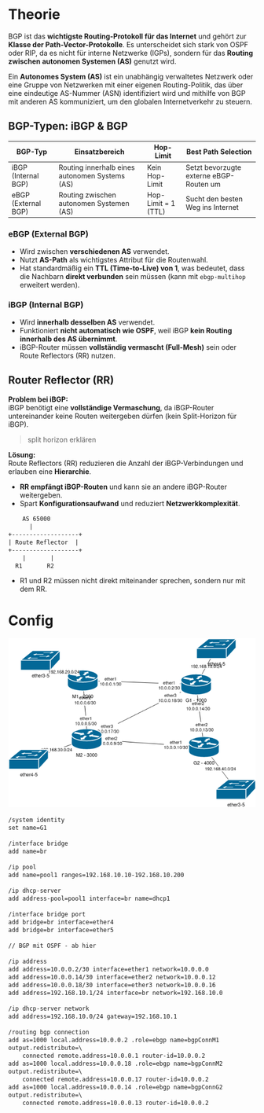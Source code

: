# Theorie
BGP ist das **wichtigste Routing-Protokoll für das Internet** und gehört zur **Klasse der Path-Vector-Protokolle**. Es unterscheidet sich stark von OSPF oder RIP, da es nicht für interne Netzwerke (IGPs), sondern für das **Routing zwischen autonomen Systemen (AS)** genutzt wird.

Ein **Autonomes System (AS)** ist ein unabhängig verwaltetes Netzwerk oder eine Gruppe von Netzwerken mit einer eigenen Routing-Politik, das über eine eindeutige AS-Nummer (ASN) identifiziert wird und mithilfe von BGP mit anderen AS kommuniziert, um den globalen Internetverkehr zu steuern.
## BGP-Typen: iBGP & BGP
| BGP-Typ             | Einsatzbereich                                 | Hop-Limit           | Best Path Selection                     |
| ------------------- | ---------------------------------------------- | ------------------- | --------------------------------------- |
| iBGP (Internal BGP) | Routing innerhalb eines autonomen Systems (AS) | Kein Hop-Limit      | Setzt bevorzugte externe eBGP-Routen um |
| eBGP (External BGP) | Routing zwischen autonomen Systemen (AS)       | Hop-Limit = 1 (TTL) | Sucht den besten Weg ins Internet       |
### eBGP (External BGP)
- Wird zwischen **verschiedenen AS** verwendet.
- Nutzt **AS-Path** als wichtigstes Attribut für die Routenwahl.
- Hat standardmäßig ein **TTL (Time-to-Live) von 1**, was bedeutet, dass die Nachbarn **direkt verbunden** sein müssen (kann mit `ebgp-multihop` erweitert werden).
### iBGP (Internal BGP)
- Wird **innerhalb desselben AS** verwendet.
- Funktioniert **nicht automatisch wie OSPF**, weil iBGP **kein Routing innerhalb des AS übernimmt**.
- iBGP-Router müssen **vollständig vermascht (Full-Mesh)** sein oder Route Reflectors (RR) nutzen.
## Router Reflector (RR)
**Problem bei iBGP:**  
iBGP benötigt eine **vollständige Vermaschung**, da iBGP-Router untereinander keine Routen weitergeben dürfen (kein Split-Horizon für iBGP).

> split horizon erklären 

**Lösung:**  
Route Reflectors (RR) reduzieren die Anzahl der iBGP-Verbindungen und erlauben eine **Hierarchie**.
- **RR empfängt iBGP-Routen** und kann sie an andere iBGP-Router weitergeben.
- Spart **Konfigurationsaufwand** und reduziert **Netzwerkkomplexität**.
```
    AS 65000
      |
+-------------------+
| Route Reflector  |
+-------------------+
    |       |
  R1       R2

```
- R1 und R2 müssen nicht direkt miteinander sprechen, sondern nur mit dem RR.

# Config
![](../images/Untitled-1.png)

```
/system identity
set name=G1

/interface bridge
add name=br

/ip pool
add name=pool1 ranges=192.168.10.10-192.168.10.200

/ip dhcp-server
add address-pool=pool1 interface=br name=dhcp1

/interface bridge port
add bridge=br interface=ether4
add bridge=br interface=ether5

// BGP mit OSPF - ab hier

/ip address
add address=10.0.0.2/30 interface=ether1 network=10.0.0.0
add address=10.0.0.14/30 interface=ether2 network=10.0.0.12
add address=10.0.0.18/30 interface=ether3 network=10.0.0.16
add address=192.168.10.1/24 interface=br network=192.168.10.0

/ip dhcp-server network
add address=192.168.10.0/24 gateway=192.168.10.1

/routing bgp connection
add as=1000 local.address=10.0.0.2 .role=ebgp name=bgpConnM1 output.redistribute=\
    connected remote.address=10.0.0.1 router-id=10.0.0.2
add as=1000 local.address=10.0.0.18 .role=ebgp name=bgpConnM2 output.redistribute=\
    connected remote.address=10.0.0.17 router-id=10.0.0.2
add as=1000 local.address=10.0.0.14 .role=ebgp name=bgpConnG2 output.redistribute=\
    connected remote.address=10.0.0.13 router-id=10.0.0.2
```


